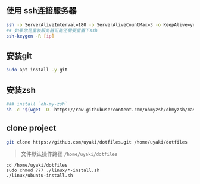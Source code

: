 ## 使用 ssh连接服务器
```sh
ssh -o ServerAliveInterval=180 -o ServerAliveCountMax=3 -o KeepAlive=yes [user]@[ip]
## 如果你是重装服务器可能还需要重置下ssh
ssh-keygen -R [ip]
```

## 安装git
```sh
sudo apt install -y git
```
## 安装zsh
```sh
### install `oh-my-zsh`
sh -c "$(wget -O- https://raw.githubusercontent.com/ohmyzsh/ohmyzsh/master/tools/install.sh)"
```

## clone project
```sh
git clone https://github.com/uyaki/dotfiles.git /home/uyaki/dotfiles
```

> 文件默认操作路径 `/home/uyaki/dotfiles`

```
cd /home/uyaki/dotfiles
sudo chmod 777 ./linux/*-install.sh
./linux/ubuntu-install.sh
```